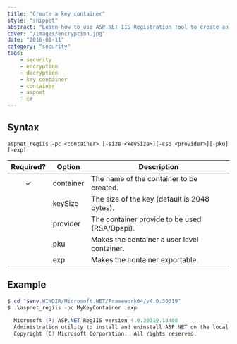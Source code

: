 ```yaml
---
title: "Create a key container"
style: "snippet"
abstract: "Learn how to use ASP.NET IIS Registration Tool to create an RSA public/private key pair in the specified container."
cover: "/images/encryption.jpg"
date: "2016-01-11"
category: "security"
tags:
    - security
    - encryption
    - decryption
    - key container
    - container
    - aspnet
    - c#
---
```


## Syntax

```
aspnet_regiis -pc <container> [-size <keySize>][-csp <provider>][-pku][-exp]
```

|   Required?   | Option    | Description                                   |
| :-----------: | --------- | --------------------------------------------- |
|   &#10003;    | container | The name of the container to be created.      |
|               | keySize   | The size of the key (default is 2048 bytes).  |
|               | provider  | The container provide to be used (RSA/Dpapi). |
|               | pku       | Makes the container a user level container.   |
|               | exp       | Makes the container exportable.               |  

## Example

```powershell
$ cd "$env.WINDIR/Microsoft.NET/Framework64/v4.0.30319"
$ .\aspnet_regiis -pc MyKeyContainer -exp
  
  Microsoft (R) ASP.NET RegIIS version 4.0.30319.18408
  Administration utility to install and uninstall ASP.NET on the local machine.
  Copyright (C) Microsoft Corporation.  All rights reserved.


```
